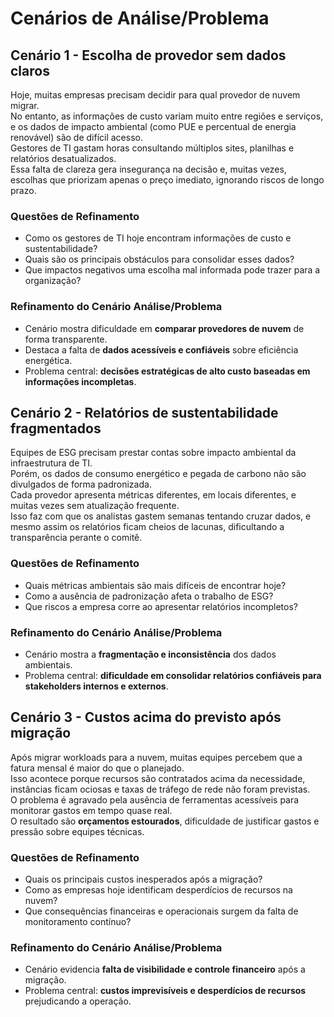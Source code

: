 # Cenários de Análise/Problema

## Cenário 1 - Escolha de provedor sem dados claros
Hoje, muitas empresas precisam decidir para qual provedor de nuvem migrar.  
No entanto, as informações de custo variam muito entre regiões e serviços, e os dados de impacto ambiental (como PUE e percentual de energia renovável) são de difícil acesso.  
Gestores de TI gastam horas consultando múltiplos sites, planilhas e relatórios desatualizados.  
Essa falta de clareza gera insegurança na decisão e, muitas vezes, escolhas que priorizam apenas o preço imediato, ignorando riscos de longo prazo.

### Questões de Refinamento
- Como os gestores de TI hoje encontram informações de custo e sustentabilidade?  
- Quais são os principais obstáculos para consolidar esses dados?  
- Que impactos negativos uma escolha mal informada pode trazer para a organização?  

### Refinamento do Cenário Análise/Problema
- Cenário mostra dificuldade em **comparar provedores de nuvem** de forma transparente.  
- Destaca a falta de **dados acessíveis e confiáveis** sobre eficiência energética.  
- Problema central: **decisões estratégicas de alto custo baseadas em informações incompletas**.  

## Cenário 2 - Relatórios de sustentabilidade fragmentados
Equipes de ESG precisam prestar contas sobre impacto ambiental da infraestrutura de TI.  
Porém, os dados de consumo energético e pegada de carbono não são divulgados de forma padronizada.  
Cada provedor apresenta métricas diferentes, em locais diferentes, e muitas vezes sem atualização frequente.  
Isso faz com que os analistas gastem semanas tentando cruzar dados, e mesmo assim os relatórios ficam cheios de lacunas, dificultando a transparência perante o comitê.

### Questões de Refinamento
- Quais métricas ambientais são mais difíceis de encontrar hoje?  
- Como a ausência de padronização afeta o trabalho de ESG?  
- Que riscos a empresa corre ao apresentar relatórios incompletos?  

### Refinamento do Cenário Análise/Problema
- Cenário mostra a **fragmentação e inconsistência** dos dados ambientais.  
- Problema central: **dificuldade em consolidar relatórios confiáveis para stakeholders internos e externos**.  


## Cenário 3 - Custos acima do previsto após migração
Após migrar workloads para a nuvem, muitas equipes percebem que a fatura mensal é maior do que o planejado.  
Isso acontece porque recursos são contratados acima da necessidade, instâncias ficam ociosas e taxas de tráfego de rede não foram previstas.  
O problema é agravado pela ausência de ferramentas acessíveis para monitorar gastos em tempo quase real.  
O resultado são **orçamentos estourados**, dificuldade de justificar gastos e pressão sobre equipes técnicas.

### Questões de Refinamento
- Quais os principais custos inesperados após a migração?  
- Como as empresas hoje identificam desperdícios de recursos na nuvem?  
- Que consequências financeiras e operacionais surgem da falta de monitoramento contínuo?  

### Refinamento do Cenário Análise/Problema
- Cenário evidencia **falta de visibilidade e controle financeiro** após a migração.  
- Problema central: **custos imprevisíveis e desperdícios de recursos** prejudicando a operação.  
